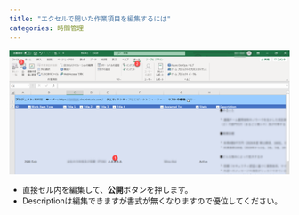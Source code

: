 ```yaml
---
title: "エクセルで開いた作業項目を編集するには"
categories: 時間管理
---
```


![](../assets/images/2020-02-11-15-47-45.png)

- 直接セル内を編集して、**公開**ボタンを押します。
- Descriptionは編集できますが書式が無くなりますので優位してください。
